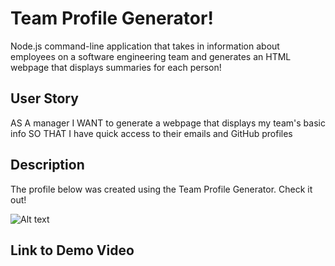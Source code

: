 # Team Profile Generator!
Node.js command-line application that takes in information about employees on a software engineering team and generates an HTML webpage that displays summaries for each person!

## User Story
AS A manager
I WANT to generate a webpage that displays my team's basic info
SO THAT I have quick access to their emails and GitHub profiles

## Description
The profile below was created using the Team Profile Generator. Check it out!

![Alt text]()

## Link to Demo Video